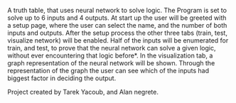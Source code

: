 A truth table, that uses neural network to solve logic. The Program is set to solve up to 6 inputs and 4 outputs.
  At start up the user will be greeted with a setup page, where the user can select the name, and the number of both
  inputs and outputs. After the setup process the other three tabs (train, test, visualize network) will be enabled.
  Half of the inputs will be enumerated for train, and test, to prove that the neural network can solve a given logic,
  without ever encountering that logic before*. In the visualization tab, a graph representation of the neural network
  will be shown. Through the representation of the graph the user can see which of the inputs had biggest factor in
  deciding the output.

  Project created by Tarek Yacoub, and Alan negrete.